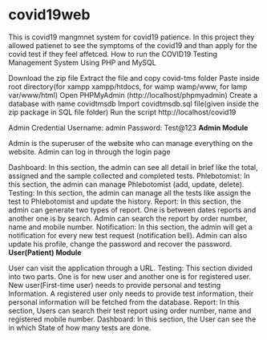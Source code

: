 # covid19web
This is covid19 mangmnet system for covid19 patience. In this project they allowed patienet to see the symptoms  of the covid19 and than apply for the covid test if they feel affetced. 
How to run the COVID19 Testing Management System Using PHP and MySQL

Download the zip file
Extract the file and copy covid-tms folder
Paste inside root directory(for xampp xampp/htdocs, for wamp wamp/www, for lamp var/www/html)
Open PHPMyAdmin (http://localhost/phpmyadmin)
Create a database with name covidtmsdb
Import covidtmsdb.sql file(given inside the zip package in SQL file folder)
Run the script http://localhost/covid19

Admin Credential
Username: admin
Password: Test@123
**Admin Module**

Admin is the superuser of the website who can manage everything on the website. Admin can log in through the login page

Dashboard: In this section, the admin can see all detail in brief like the total, assigned and the sample collected and completed tests.
Phlebotomist: In this section, the admin can manage Phlebotomist (add, update, delete).
Testing: In this section, the admin can manage all the tests like assign the test to Phlebotomist and update the history.
Report: In this section, the admin can generate two types of report. One is between dates reports and another one is by search. Admin can search the report by order number, name and mobile number.
Notification: In this section, the admin will get a notification for every new test request (notification bell).
Admin can also update his profile, change the password and recover the password.
**User(Patient) Module**

User can visit the application through a URL.
Testing: This section divided into two parts. One is for new user and another one is for registered user. New user(First-time user) needs to provide personal and testing Information. A registered user only needs to provide test information, their personal information will be fetched from the database.
Report: In this section, Users can search their test report using order number, name and registered mobile number.
Dashboard: In this section, the User can see the in which State of how many tests are done.
